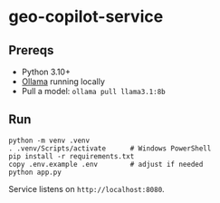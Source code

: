 # geo-copilot-service

## Prereqs
- Python 3.10+
- [Ollama](https://ollama.com) running locally
- Pull a model: `ollama pull llama3.1:8b`

## Run
```
python -m venv .venv
. .venv/Scripts/activate      # Windows PowerShell
pip install -r requirements.txt
copy .env.example .env        # adjust if needed
python app.py
```
Service listens on `http://localhost:8080`.
